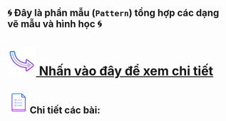 ## 🌀 Đây là phần mẫu (`Pattern`) tổng hợp các dạng vẽ mẫu và hình học 🌀

# [![icons8_curved_arrow_64px_1.png](https://raw.githubusercontent.com/Zenfection/Image/master/2020/08/23-21-29-53-icons8_curved_arrow_64px_1.png) Nhấn vào đây để xem chi tiết](https://github.com/Zenfection/Source_Code_C/blob/master/Pattern/Pattern.md)

## <img src="https://raw.githubusercontent.com/Zenfection/Image/master/2020/08/23-21-54-43-icons8_list_64px_1.png" title="" alt="icons8_list_64px_1.png" width="50">Chi tiết các bài: